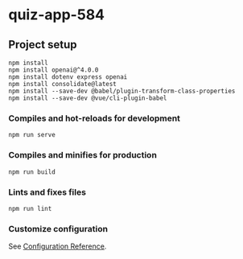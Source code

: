 # quiz-app-584

## Project setup
```
npm install
npm install openai@^4.0.0
npm install dotenv express openai
npm install consolidate@latest
npm install --save-dev @babel/plugin-transform-class-properties
npm install --save-dev @vue/cli-plugin-babel
```

### Compiles and hot-reloads for development
```
npm run serve
```

### Compiles and minifies for production
```
npm run build
```

### Lints and fixes files
```
npm run lint
```

### Customize configuration
See [Configuration Reference](https://cli.vuejs.org/config/).
